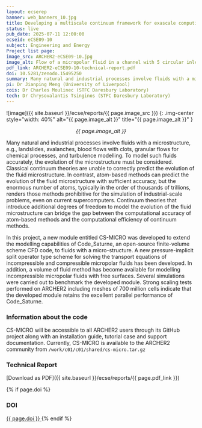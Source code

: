 ```yaml
---
layout: ecserep
banner: web_banners_10.jpg
title: Developing a multiscale continuum framework for exascale computing of fluids with microstructure 
status: live
pub_date: 2025-07-11 12:00:00
ecseid: eCSE09-10
subject: Engineering and Energy
Project list page:
image_src: ARCHER2-eCSE09-10.jpg
image_alt: Flow of a micropolar fluid in a channel with 5 circular inlets in the left-hand side wall, arranged in the form of the 5 face of a dice – with the centred one slightly larger and a circular outlet located at the centre of the right-hand side wall, slightly bigger than the inlets. The left and right figure shows cross sections of the horizontal velocity, ux, and rotational velocity fields, ωz, fields, respectively.
pdf_link: ARCHER2-eCSE09-10-technical-report.pdf
doi: 10.5281/zenodo.15495250 
summary: Many natural and industrial processes involve fluids with a microstructure, e.g., landslides, avalanches, blood flows with clots, granular flows for chemical processes, and turbulence modelling. To model such fluids accurately, the evolution of the microstructure must be taken into account. This requires a balance between the computational efficiency of classical continuum methods and the computational accuracy of atom-based methods. This eCSE project developed a new module for code_saturne, a general-purpose computational dynamics software package. This new module, CS-MICRO, extends the modelling capabilities of code_saturne to enable simulation of fluids with a micro-structure by introducing additional degrees of freedom to model implicitly the evolution of the microstructure. Scaling tests performed on ARCHER2 including meshes of 700 million cells indicate that CS-MICRO retains the excellent parallel performance of Code_Saturne. 
pi: Dr Jianping Meng (University of Liverpool)
cois: Dr Charles Moulinec (STFC Daresbury Laboratory)
tech: Dr Chrysovalantis Tsinginos (STFC Daresbury Laboratory)
---
```




![image]({{ site.baseurl }}/ecse/reports/{{ page.image_src }})
{: .img-center style="width: 40%" alt="{{ page.image_alt }}" title="{{ page.image_alt }}" }

<p align='center'><i>{{ page.image_alt }}</i></p>


Many natural and industrial processes involve fluids with a microstructure, e.g., landslides, avalanches, blood flows with clots, granular flows for chemical processes, and turbulence modelling. To model such fluids accurately, the evolution of the microstructure must be considered. Classical continuum theories are unable to correctly predict the evolution of the fluid microstructure. In contrast, atom-based methods can predict the evolution of the fluid microstructure with sufficient accuracy, but the enormous number of atoms, typically in the order of thousands of trillions, renders those methods prohibitive for the simulation of industrial-scale problems, even on current supercomputers. Continuum theories that introduce additional degrees of freedom to model the evolution of the fluid microstructure can bridge the gap between the computational accuracy of atom-based methods and the computational efficiency of continuum methods.

In this project, a new module entitled CS-MICRO was developed to extend the modelling capabilities of Code_Saturne, an open-source finite-volume scheme CFD code, to fluids with a micro-structure. A new pressure-implicit split operator type scheme for solving the transport equations of incompressible and compressible micropolar fluids has been developed. In addition, a volume of fluid method has become available for modelling incompressible micropolar fluids with free surfaces. Several simulations were carried out to benchmark the developed module. Strong scaling tests performed on ARCHER2 including meshes of 700 million cells indicate that the developed module retains the excellent parallel performance of Code_Saturne.



### Information about the code
 
CS-MICRO will be accessible to all ARCHER2 users through its GitHub project along with an installation guide, tutorial case and support documentation. Currently, CS-MICRO is available to the ARCHER2 community from `/work/c01/c01/shared/cs-micro.tar.gz`


### Technical Report

[Download as PDF]({{ site.baseurl }}/ecse/reports/{{ page.pdf_link }}) 

{% if page.doi  %}
### DOI
  <a href="https://doi.org/{{ page.doi }}">
     {{ page.doi }}
  </a>
{% endif %}